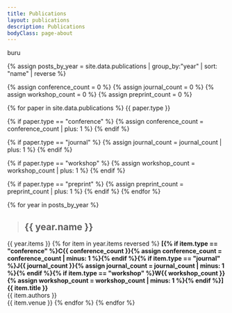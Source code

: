 ```yaml
---
title: Publications
layout: publications
description: Publications
bodyClass: page-about
---
```


buru

{% assign posts_by_year = site.data.publications | group_by:"year" | sort: "name" | reverse %}

{% assign conference_count = 0 %}
{% assign journal_count = 0 %}
{% assign workshop_count = 0 %}
{% assign preprint_count = 0 %}

{% for paper in site.data.publications %}
{{ paper.type }}

{% if paper.type == "conference" %}
{% assign conference_count = conference_count | plus: 1 %}
{% endif %}

{% if paper.type == "journal" %}
{% assign journal_count = journal_count | plus: 1 %}
{% endif %}

{% if paper.type == "workshop" %}
{% assign workshop_count = workshop_count | plus: 1 %}
{% endif %}

{% if paper.type == "preprint" %}
{% assign preprint_count = preprint_count | plus: 1 %}
{% endif %}
{% endfor %}

{% for year in posts_by_year %}
> ## {{ year.name }}

{{ year.items }}
{% for item in year.items reversed %}
**[{% if item.type == "conference" %}C{{ conference_count }}{% assign conference_count = conference_count | minus: 1 %}{% endif %}{% if item.type == "journal" %}J{{ journal_count }}{% assign journal_count = journal_count | minus: 1 %}{% endif %}{% if item.type == "workshop" %}W{{ workshop_count }}{% assign workshop_count = workshop_count | minus: 1 %}{% endif %}] {{ item.title }}**
<br>
{{ item.authors }}
<br>
{{ item.venue }}
{% endfor %}
{% endfor %}